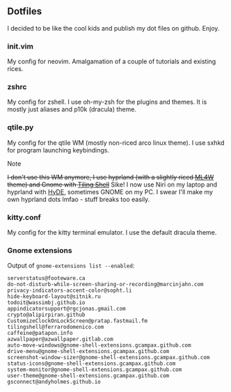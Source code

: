 ## Dotfiles
I decided to be like the cool kids and publish my dot files on github. Enjoy.

### init.vim
My config for neovim. Amalgamation of a couple of tutorials and existing rices.

### zshrc
My config for zshell. I use oh-my-zsh for the plugins and themes. It is mostly just aliases and p10k (dracula) theme.

### qtile.py
My config for the qtile WM (mostly non-riced arco linux theme). I use sxhkd for program launching keybindings.

> [!NOTE]
> ~~I don't use this WM anymore, I use hyprland (with a slightly riced [ML4W](https://www.ml4w.com/) theme) and Gnome with [Tiling Shell](https://extensions.gnome.org/extension/7065/tiling-shell/)~~
> Sike! I now use Niri on my laptop and hyprland with [HyDE](https://github.com/HyDE-Project/HyDE), sometimes GNOME on my PC. I swear I'll make my own hyprland dots lmfao - stuff breaks too easily.


### kitty.conf
My config for the kitty terminal emulator. I use the default dracula theme.

### Gnome extensions
Output of `gnome-extensions list --enabled`:

```
serverstatus@footeware.ca
do-not-disturb-while-screen-sharing-or-recording@marcinjahn.com
privacy-indicators-accent-color@sopht.li
hide-keyboard-layout@sitnik.ru
todoit@wassimbj.github.io
appindicatorsupport@rgcjonas.gmail.com
crypto@alipirpiran.github
CustomizeClockOnLockScreen@pratap.fastmail.fm
tilingshell@ferrarodomenico.com
caffeine@patapon.info
azwallpaper@azwallpaper.gitlab.com
auto-move-windows@gnome-shell-extensions.gcampax.github.com
drive-menu@gnome-shell-extensions.gcampax.github.com
screenshot-window-sizer@gnome-shell-extensions.gcampax.github.com
status-icons@gnome-shell-extensions.gcampax.github.com
system-monitor@gnome-shell-extensions.gcampax.github.com
user-theme@gnome-shell-extensions.gcampax.github.com
gsconnect@andyholmes.github.io
```
